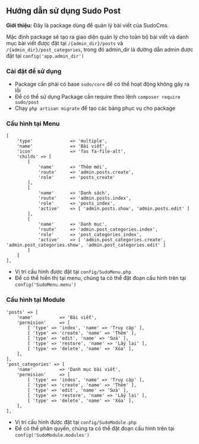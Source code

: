 ## Hướng dẫn sử dụng Sudo Post ##

**Giới thiệu:** Đây là package dùng để quản lý bài viết của SudoCms.

Mặc định package sẽ tạo ra giao diện quản lý cho toàn bộ bài viết và danh mục bài viết được đặt tại `/{admin_dir}/posts` và `/{admin_dir}/post_categories`, trong đó admin_dir là đường dẫn admin được đặt tại `config('app.admin_dir')`

### Cài đặt để sử dụng ###

- Package cần phải có base `sudo/core` để có thể hoạt động không gây ra lỗi
- Để có thể sử dụng Package cần require theo lệnh `composer require sudo/post`
- Chạy `php artisan migrate` để tạo các bảng phục vụ cho package

### Cấu hình tại Menu ###

	[
    	'type' 				=> 'multiple',
    	'name' 				=> 'Bài viết',
		'icon' 				=> 'fas fa-file-alt',
		'childs' => [
			[
				'name' 		=> 'Thêm mới',
				'route' 	=> 'admin.posts.create',
				'role' 		=> 'posts_create'
			],
			[
				'name' 		=> 'Danh sách',
				'route' 	=> 'admin.posts.index',
				'role' 		=> 'posts_index',
				'active' 	=> [ 'admin.posts.show', 'admin.posts.edit' ]
			],
			[
				'name' 		=> 'Danh mục',
				'route' 	=> 'admin.post_categories.index',
				'role' 		=> 'post_categories_index',
				'active' 	=> [ 'admin.post_categories.create', 'admin.post_categories.show', 'admin.post_categories.edit' ]
			]
		]
    ],
 
- Vị trí cấu hình được đặt tại `config/SudoMenu.php`
- Để có thể hiển thị tại menu, chúng ta có thể đặt đoạn cấu hình trên tại `config('SudoMenu.menu')`

### Cấu hình tại Module ###
	
	'posts' => [
		'name' 			=> 'Bài viết',
		'permision' 	=> [
			[ 'type' => 'index', 'name' => 'Truy cập' ],
			[ 'type' => 'create', 'name' => 'Thêm' ],
			[ 'type' => 'edit', 'name' => 'Sửa' ],
			[ 'type' => 'restore', 'name' => 'Lấy lại' ],
			[ 'type' => 'delete', 'name' => 'Xóa' ],
		],
	],
	'post_categories' => [
		'name' 			=> 'Danh mục bài viết',
		'permision' 	=> [
			[ 'type' => 'index', 'name' => 'Truy cập' ],
			[ 'type' => 'create', 'name' => 'Thêm' ],
			[ 'type' => 'edit', 'name' => 'Sửa' ],
			[ 'type' => 'restore', 'name' => 'Lấy lại' ],
			[ 'type' => 'delete', 'name' => 'Xóa' ],
		],
	],

- Vị trí cấu hình được đặt tại `config/SudoModule.php`
- Để có thể phân quyền, chúng ta có thể đặt đoạn cấu hình trên tại `config('SudoModule.modules')`
 